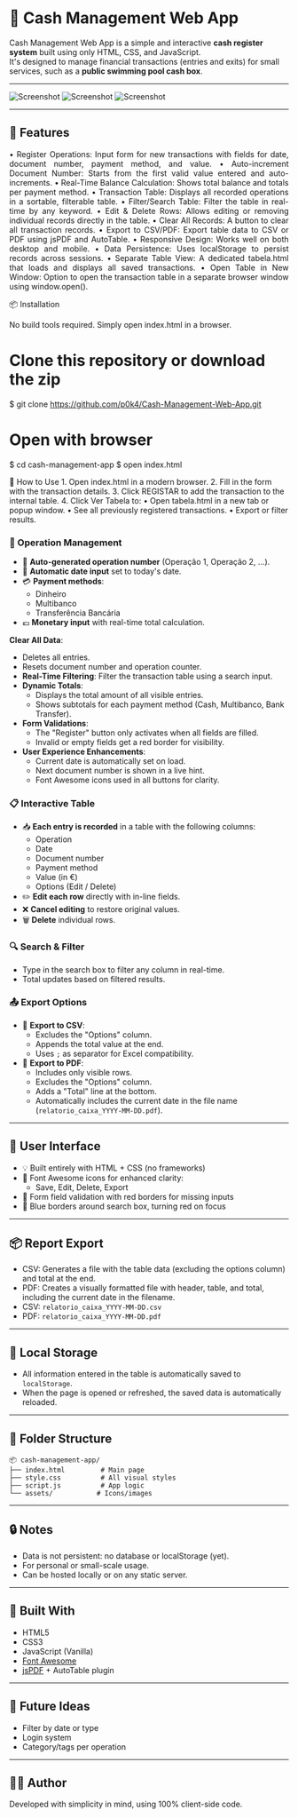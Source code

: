 # 📘 Cash Management Web App

Cash Management Web App is a simple and interactive **cash register system** built using only HTML, CSS, and JavaScript.  
It's designed to manage financial transactions (entries and exits) for small services, such as a **public swimming pool cash box**.

---
![Screenshot](./public/assets/images/readme/front-app.png)
![Screenshot](./public/assets/images/readme/table.png)
![Screenshot](./public/assets/images/readme/pdf.png)


---

## 🚀 Features
<p align="justify">
	•	Register Operations: Input form for new transactions with fields for date, document number, payment method, and value.
	•	Auto-increment Document Number: Starts from the first valid value entered and auto-increments.
	•	Real-Time Balance Calculation: Shows total balance and totals per payment method.
	•	Transaction Table: Displays all recorded operations in a sortable, filterable table.
	•	Filter/Search Table: Filter the table in real-time by any keyword.
	•	Edit & Delete Rows: Allows editing or removing individual records directly in the table.
	•	Clear All Records: A button to clear all transaction records.
	•	Export to CSV/PDF: Export table data to CSV or PDF using jsPDF and AutoTable.
	•	Responsive Design: Works well on both desktop and mobile.
	•	Data Persistence: Uses localStorage to persist records across sessions.
	•	Separate Table View: A dedicated tabela.html that loads and displays all saved transactions.
	•	Open Table in New Window: Option to open the transaction table in a separate browser window using window.open().
</p>

📦 Installation

No build tools required. Simply open index.html in a browser.

# Clone this repository or download the zip
$ git clone https://github.com/p0k4/Cash-Management-Web-App.git

# Open with browser
$ cd cash-management-app
$ open index.html

🧭 How to Use
	1.	Open index.html in a modern browser.
	2.	Fill in the form with the transaction details.
	3.	Click REGISTAR to add the transaction to the internal table.
	4.	Click Ver Tabela to:
	•	Open tabela.html in a new tab or popup window.
	•	See all previously registered transactions.
	•	Export or filter results.


### 💾 Operation Management

- 🧾 **Auto-generated operation number** (Operação 1, Operação 2, ...).
- 📅 **Automatic date input** set to today's date.
- 💳 **Payment methods**:
  - Dinheiro
  - Multibanco
  - Transferência Bancária
- 💶 **Monetary input** with real-time total calculation.

**Clear All Data**:

- Deletes all entries.
- Resets document number and operation counter.
- **Real-Time Filtering**: Filter the transaction table using a search input.
- **Dynamic Totals**:
  - Displays the total amount of all visible entries.
  - Shows subtotals for each payment method (Cash, Multibanco, Bank Transfer).
- **Form Validations**:
  - The "Register" button only activates when all fields are filled.
  - Invalid or empty fields get a red border for visibility.
- **User Experience Enhancements**:
  - Current date is automatically set on load.
  - Next document number is shown in a live hint.
  - Font Awesome icons used in all buttons for clarity.

### 📋 Interactive Table

- 📥 **Each entry is recorded** in a table with the following columns:
  - Operation
  - Date
  - Document number
  - Payment method
  - Value (in €)
  - Options (Edit / Delete)
- ✏️ **Edit each row** directly with in-line fields.
- ❌ **Cancel editing** to restore original values.
- 🗑 **Delete** individual rows.

### 🔍 Search & Filter

- Type in the search box to filter any column in real-time.
- Total updates based on filtered results.

### 📤 Export Options

- 📄 **Export to CSV**:
  - Excludes the "Options" column.
  - Appends the total value at the end.
  - Uses `;` as separator for Excel compatibility.
- 🧾 **Export to PDF**:
  - Includes only visible rows.
  - Excludes the "Options" column.
  - Adds a "Total" line at the bottom.
  - Automatically includes the current date in the file name (`relatorio_caixa_YYYY-MM-DD.pdf`).

---

## 🎨 User Interface

- 💡 Built entirely with HTML + CSS (no frameworks)
- 🎨 Font Awesome icons for enhanced clarity:
  - Save, Edit, Delete, Export
- 🔴 Form field validation with red borders for missing inputs
- 🔵 Blue borders around search box, turning red on focus

---


## 📦 Report Export

- CSV: Generates a file with the table data (excluding the options column) and total at the end.
- PDF: Creates a visually formatted file with header, table, and total, including the current date in the filename.
- CSV: `relatorio_caixa_YYYY-MM-DD.csv`
- PDF: `relatorio_caixa_YYYY-MM-DD.pdf`


---

## 💾 Local Storage

- All information entered in the table is automatically saved to `localStorage`.
- When the page is opened or refreshed, the saved data is automatically reloaded.

---

## 📁 Folder Structure

```
📦 cash-management-app/
├── index.html         # Main page
├── style.css          # All visual styles
├── script.js          # App logic
└── assets/           # Icons/images
```
---


## 🔒 Notes

- Data is not persistent: no database or localStorage (yet).
- For personal or small-scale usage.
- Can be hosted locally or on any static server.

---

## 🧱 Built With

- HTML5
- CSS3
- JavaScript (Vanilla)
- [Font Awesome](https://fontawesome.com)
- [jsPDF](https://github.com/parallax/jsPDF) + AutoTable plugin

---

## 📌 Future Ideas

- Filter by date or type
- Login system
- Category/tags per operation

---

## 👨‍💻 Author

Developed with simplicity in mind, using 100% client-side code.
